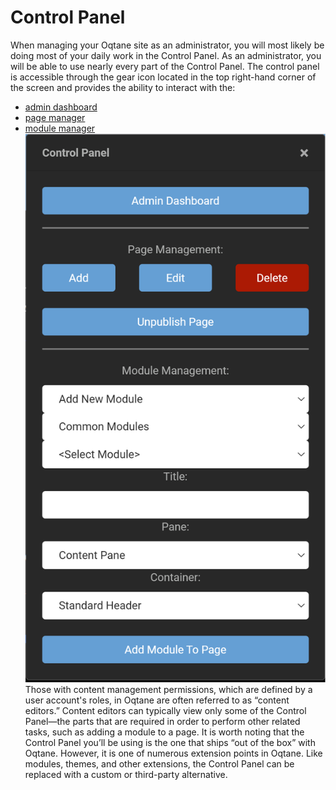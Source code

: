 # Control Panel

When managing your Oqtane site as an administrator, you will most likely be doing most of your daily work in the Control Panel\. As an administrator, you will be able to use nearly every part of the Control Panel\. The control panel is accessible through the gear icon located in the top right-hand corner of the screen and provides the ability to interact with the:
* [admin dashboard](../AdminDashboard/index.md)
* [page manager](control-page.md)
* [module manager](modules.md)
![control-panel](control-panel.png)
Those with content management permissions, which are defined by a user account's roles, in Oqtane are often referred to as “content editors\.” Content editors can typically view only some of the Control Panel—the parts that are required in order to perform other related tasks, such as adding a module to a page\.
It is worth noting that the Control Panel you’ll be using is the one that ships “out of the box” with Oqtane. However, it is one of numerous extension points in Oqtane\. Like modules, themes, and other extensions, the Control Panel can be replaced with a custom or third-party alternative\.